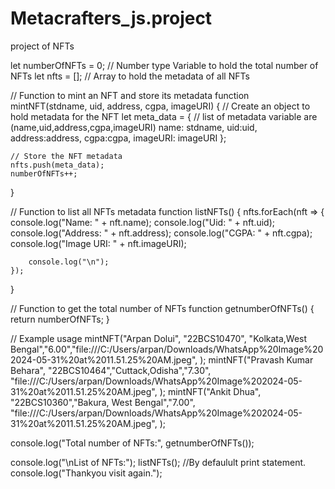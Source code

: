 # Metacrafters_js.project
project of NFTs

let numberOfNFTs = 0; //  Number type Variable to hold the total number of NFTs
let nfts = []; // Array to hold the metadata of all NFTs

// Function to mint an NFT and store its metadata
function mintNFT(stdname, uid, address, cgpa, imageURI) {
    // Create an object to hold metadata for the NFT
    let meta_data = {
        // list of metadata variable are (name,uid,address,cgpa,imageURI)
        name: stdname,
        uid:uid,
        address:address,
        cgpa:cgpa,
        imageURI: imageURI
    };

    // Store the NFT metadata
    nfts.push(meta_data);
    numberOfNFTs++;
}

// Function to list all NFTs metadata
function listNFTs() {
    nfts.forEach(nft => {
        console.log("Name: " + nft.name);
        console.log("Uid: " + nft.uid);
        console.log("Address: " + nft.address);
        console.log("CGPA: " + nft.cgpa);
        console.log("Image URI: " + nft.imageURI);
        
        console.log("\n");
    });
}

// Function to get the total number of NFTs
function getnumberOfNFTs() {
    return numberOfNFTs;
}

// Example usage
mintNFT("Arpan Dolui", "22BCS10470", "Kolkata,West Bengal","6.00","file:///C:/Users/arpan/Downloads/WhatsApp%20Image%202024-05-31%20at%2011.51.25%20AM.jpeg", );
mintNFT("Pravash Kumar Behara", "22BCS10464","Cuttack,Odisha","7.30", "file:///C:/Users/arpan/Downloads/WhatsApp%20Image%202024-05-31%20at%2011.51.25%20AM.jpeg", );
mintNFT("Ankit Dhua", "22BCS10360","Bakura, West Bengal","7.00", "file:///C:/Users/arpan/Downloads/WhatsApp%20Image%202024-05-31%20at%2011.51.25%20AM.jpeg", );

console.log("Total number of NFTs:", getnumberOfNFTs());

console.log("\nList of NFTs:");
listNFTs();
//By defaulult print statement.
console.log("Thankyou visit again.");
